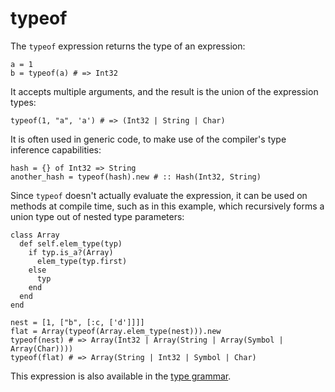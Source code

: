 # typeof

The `typeof` expression returns the type of an expression:

```crystal
a = 1
b = typeof(a) # => Int32
```

It accepts multiple arguments, and the result is the union of the expression types:

```crystal
typeof(1, "a", 'a') # => (Int32 | String | Char)
```

It is often used in generic code, to make use of the compiler's type inference capabilities:

```crystal
hash = {} of Int32 => String
another_hash = typeof(hash).new # :: Hash(Int32, String)
```

Since `typeof` doesn't actually evaluate the expression, it can be
used on methods at compile time, such as in this example, which
recursively forms a union type out of nested type parameters:

```crystal
class Array
  def self.elem_type(typ)
    if typ.is_a?(Array)
      elem_type(typ.first)
    else
      typ
    end
  end
end

nest = [1, ["b", [:c, ['d']]]]
flat = Array(typeof(Array.elem_type(nest))).new
typeof(nest) # => Array(Int32 | Array(String | Array(Symbol | Array(Char))))
typeof(flat) # => Array(String | Int32 | Symbol | Char)
```

This expression is also available in the [type grammar](type_grammar.html).
